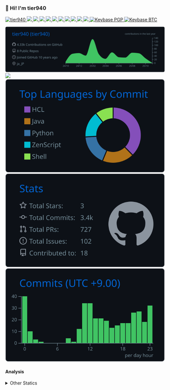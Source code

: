 ### 👋 Hi! I'm tier940

<p align="left"> 
  <a href="https://github.com/tier940/tier940/">
    <img src="https://komarev.com/ghpvc/?username=tier940" alt="tier940" />
  </a>
  <a href="http://twitter.com/tier940">
    <img height="20" src="https://img.shields.io/twitter/follow/tier940?label=Twitter&logo=twitter&style=flat" />
  </a>
  <a href="https://github.com/tier940">
    <img height="20" src="https://img.shields.io/github/followers/tier940?label=follow&logo=github&style=flat" />
  </a>
  <a href="https://www.reddit.com/user/tier940">
    <img height="20" src="https://img.shields.io/reddit/user-karma/combined/tier940?label=Reddit&logo=reddit&style=flat" />
  </a>
  <a href="https://stackoverflow.com/users/17317833/tier940">
    <img height="20" src="https://img.shields.io/stackexchange/stackoverflow/r/17317833?label=StackOverflow&logo=stack-overflow&style=flat" />
  </a>
  <a href="https://zenn.dev/tier940">
    <img height="20" src="https://zenn.badge.nikaera.com/s/tier940/likes" />
  </a>
  <a href="https://zenn.dev/tier940">
    <img height="20" src="https://zenn.badge.nikaera.com/s/tier940/followers" />
  </a>
  <a href="https://zenn.dev/tier940">
    <img height="20" src="https://zenn.badge.nikaera.com/s/tier940/articles" />
  </a>
  <a href="http://qiita.com/tier940">
    <img height="20" src="https://qiita-badge.apiapi.app/s/tier940/posts.svg" />
  </a>
  <a href="http://qiita.com/tier940">
    <img height="20" src="https://qiita-badge.apiapi.app/s/tier940/contributions.svg" />
  </a>
  <a href="https://github.com/tier940/tier940/">
    <img height="20" src="https://github.com/tier940/tier940/actions/workflows/main.yml/badge.svg" />
  </a>
  <a href="https://keybase.io/tier940">
    <img alt="Keybase PGP" src="https://img.shields.io/keybase/pgp/tier940">
  </a>
  <a href="https://keybase.io/tier940">
    <img alt="Keybase BTC" src="https://img.shields.io/keybase/btc/tier940">
  </a>
</p>

[![](https://raw.githubusercontent.com/tier940/tier940/main/profile-summary-card-output/github_dark/0-profile-details.svg)](https://github.com/vn7n24fzkq/github-profile-summary-cards)
[![](https://raw.githubusercontent.com/tier940/tier940/main/profile-summary-card-output/github_dark/1-repos-per-language.svg)](https://github.com/vn7n24fzkq/github-profile-summary-cards) [![](https://raw.githubusercontent.com/tier940/tier940/main/profile-summary-card-output/github_dark/2-most-commit-language.svg)](https://github.com/vn7n24fzkq/github-profile-summary-cards)
[![](https://raw.githubusercontent.com/tier940/tier940/main/profile-summary-card-output/github_dark/3-stats.svg)](https://github.com/vn7n24fzkq/github-profile-summary-cards) [![](https://raw.githubusercontent.com/tier940/tier940/main/profile-summary-card-output/github_dark/4-productive-time.svg)](https://github.com/vn7n24fzkq/github-profile-summary-cards)


#### Analysis
<!-- <img height="150" src="https://github.com/tier940/tier940/blob/master/images/stat.svg" alt="Alternative Text"/> -->

<details>
  <summary>Other Statics</summary>
  <!--START_SECTION:waka-->
![Code Time](http://img.shields.io/badge/Code%20Time-5%2C006%20hrs%2021%20mins-blue)

**🐱 My GitHub Data** 

> 📦 43.4 kB Used in GitHub's Storage 
 > 
> 💼 Opted to Hire
 > 
> 📜 12 Public Repositories 
 > 
> 🔑 6 Private Repositories 
 > 
**I'm an Early 🐤** 

```text
🌞 Morning                2414 commits        ████░░░░░░░░░░░░░░░░░░░░░   16.49 % 
🌆 Daytime                5416 commits        █████████░░░░░░░░░░░░░░░░   37.00 % 
🌃 Evening                5317 commits        █████████░░░░░░░░░░░░░░░░   36.32 % 
🌙 Night                  1492 commits        ███░░░░░░░░░░░░░░░░░░░░░░   10.19 % 
```
📅 **I'm Most Productive on Saturday** 

```text
Monday                   1493 commits        ███░░░░░░░░░░░░░░░░░░░░░░   10.20 % 
Tuesday                  2352 commits        ████░░░░░░░░░░░░░░░░░░░░░   16.07 % 
Wednesday                1771 commits        ███░░░░░░░░░░░░░░░░░░░░░░   12.10 % 
Thursday                 1511 commits        ███░░░░░░░░░░░░░░░░░░░░░░   10.32 % 
Friday                   2102 commits        ████░░░░░░░░░░░░░░░░░░░░░   14.36 % 
Saturday                 2783 commits        █████░░░░░░░░░░░░░░░░░░░░   19.01 % 
Sunday                   2627 commits        ████░░░░░░░░░░░░░░░░░░░░░   17.95 % 
```


📊 **This Week I Spent My Time On** 

```text
🕑︎ Time Zone: Asia/Tokyo

💬 Programming Languages: 
Other                    21 hrs 43 mins      █████████████████░░░░░░░░   66.24 % 
Java                     4 hrs 38 mins       ████░░░░░░░░░░░░░░░░░░░░░   14.17 % 
Markdown                 1 hr 19 mins        █░░░░░░░░░░░░░░░░░░░░░░░░   04.03 % 
JSON                     1 hr 8 mins         █░░░░░░░░░░░░░░░░░░░░░░░░   03.48 % 
YAML                     1 hr 6 mins         █░░░░░░░░░░░░░░░░░░░░░░░░   03.38 % 

🔥 Editors: 
Chrome                   25 hrs 6 mins       ███████████████████░░░░░░   76.52 % 
IntelliJ IDEA            5 hrs 19 mins       ████░░░░░░░░░░░░░░░░░░░░░   16.23 % 
VS Code                  2 hrs 21 mins       ██░░░░░░░░░░░░░░░░░░░░░░░   07.17 % 
Edge                     1 min               ░░░░░░░░░░░░░░░░░░░░░░░░░   00.08 % 

💻 Operating System: 
Windows                  30 hrs 5 mins       ███████████████████████░░   91.72 % 
Linux                    1 hr 47 mins        █░░░░░░░░░░░░░░░░░░░░░░░░   05.45 % 
Unknown OS               55 mins             █░░░░░░░░░░░░░░░░░░░░░░░░   02.84 % 
```

**I Mostly Code in Java** 

```text
Java                     16 repos            █████████████░░░░░░░░░░░░   53.33 % 
ZenScript                3 repos             ██░░░░░░░░░░░░░░░░░░░░░░░   10.00 % 
Shell                    2 repos             ██░░░░░░░░░░░░░░░░░░░░░░░   06.67 % 
Python                   2 repos             ██░░░░░░░░░░░░░░░░░░░░░░░   06.67 % 
HTML                     1 repo              █░░░░░░░░░░░░░░░░░░░░░░░░   03.33 % 
```



**Timeline**

![Lines of Code chart](https://raw.githubusercontent.com/tier940/tier940/main/assets/bar_graph.png)


 Last Updated on 05/01/2025 00:37:59 UTC
<!--END_SECTION:waka-->
</details>
